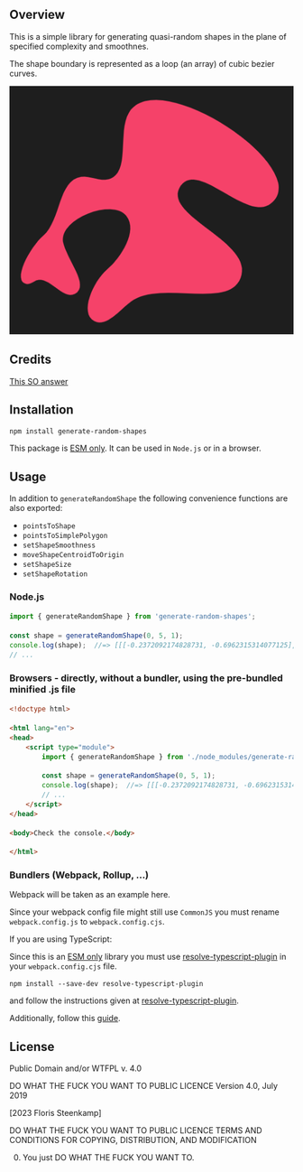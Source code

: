 ## Overview

This is a simple library for generating quasi-random shapes in the plane of
specified complexity and smoothnes.

The shape boundary is represented as a loop (an array) of cubic bezier curves.

![Some random shape generated by this library](https://github.com/FlorisSteenkamp/Generate-Random-Shapes/blob/master/random-shape.png)

## Credits
[This SO answer](https://stackoverflow.com/questions/8997099/algorithm-to-generate-random-2d-polygon/9008916#9008916)

## Installation
```cli
npm install generate-random-shapes
```

This package is [ESM only](https://gist.github.com/sindresorhus/a39789f98801d908bbc7ff3ecc99d99c).
It can be used in `Node.js` or in a browser.

## Usage

In addition to `generateRandomShape` the following convenience functions are also exported:

* `pointsToShape`
* `pointsToSimplePolygon`
* `setShapeSmoothness`
* `moveShapeCentroidToOrigin`
* `setShapeSize`
* `setShapeRotation`

### Node.js
```js
import { generateRandomShape } from 'generate-random-shapes';

const shape = generateRandomShape(0, 5, 1);
console.log(shape);  //=> [[[-0.2372092174828731, -0.6962315314077125], [-0.444758140717...
// ...
```

### Browsers - directly, without a bundler, using the pre-bundled minified .js file

```html
<!doctype html>

<html lang="en">
<head>
    <script type="module">
        import { generateRandomShape } from './node_modules/generate-random-shapes/browser/index.min.js';

        const shape = generateRandomShape(0, 5, 1);
        console.log(shape);  //=> [[[-0.2372092174828731, -0.6962315314077125], [-0.444758140717...
        // ...
    </script>
</head>

<body>Check the console.</body>

</html>
```

### Bundlers (Webpack, Rollup, ...)

Webpack will be taken as an example here. 

Since your webpack config file might still use `CommonJS` you must rename 
`webpack.config.js` to `webpack.config.cjs`.

If you are using TypeScript:

Since this is an [ESM only](https://gist.github.com/sindresorhus/a39789f98801d908bbc7ff3ecc99d99c)
library you must use [resolve-typescript-plugin](https://www.npmjs.com/package/resolve-typescript-plugin) 
in your `webpack.config.cjs` file.

```cli
npm install --save-dev resolve-typescript-plugin
```

and follow the instructions given at [resolve-typescript-plugin](https://www.npmjs.com/package/resolve-typescript-plugin).

Additionally, follow this [guide](https://gist.github.com/sindresorhus/a39789f98801d908bbc7ff3ecc99d99c#how-can-i-make-my-typescript-project-output-esm).


## License
Public Domain and/or WTFPL v. 4.0

DO WHAT THE FUCK YOU WANT TO PUBLIC LICENCE
Version 4.0, July 2019

[2023 Floris Steenkamp]

DO WHAT THE FUCK YOU WANT TO PUBLIC LICENCE
TERMS AND CONDITIONS FOR COPYING, DISTRIBUTION, AND MODIFICATION

0. You just DO WHAT THE FUCK YOU WANT TO.